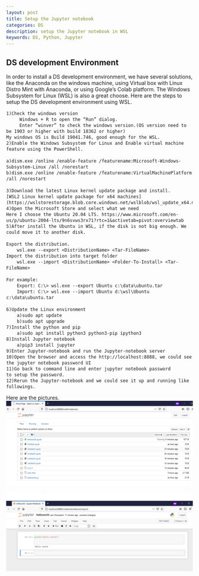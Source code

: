 ```yaml
---
layout: post
title: Setup the Jupyter notebook 
categories: DS
description: setup the Jupyter notebook in WSL
keywords: DS, Python, Jupyter
---
```


## DS development Environment

In order to install a DS development environment, we have several solutions, like the Anaconda on the windows machine, using Virtual box with Linux Distro Mint with Anaconda, or using Google’s Colab platform. The Windows Subsystem for Linux (WSL) is also a great choose. Here are the steps to setup the DS development environment using WSL.

```
1)Check the windows version
     Windows + R to open the “Run” dialog.
     Enter “winver” to check the windows version.(OS version need to be 1903 or higher with build 18362 or higher)
My windows OS is Build 19041.746, good enough for the WSL.
2)Enable the Windows Subsystem for Linux and Enable virtual machine feature using the PowerShell.

a)dism.exe /online /enable-feature /featurename:Microsoft-Windows-Subsystem-Linux /all /norestart
b)dism.exe /online /enable-feature /featurename:VirtualMachinePlatform /all /norestart

3)Download the latest Linux kernel update package and install.
[WSL2 Linux kernel update package for x64 machines](https://wslstorestorage.blob.core.windows.net/wslblob/wsl_update_x64.msi)
4)Open the Microsoft Store and select what we need
Here I choose the Ubuntu 20.04 LTS. https://www.microsoft.com/en-us/p/ubuntu-2004-lts/9n6svws3rx71?rtc=1&activetab=pivot:overviewtab
5)After install the Ubuntu in WSL, if the disk is not big enough. We could move it to another disk. 

Export the distribution.
 	wsl.exe --export <DistributionName> <Tar-FileName>
Import the distribution into target folder
	wsl.exe --import <DistributionName> <Folder-To-Install> <Tar-FileName>

For example:
	Export: C:\> wsl.exe --export Ubuntu c:\data\ubuntu.tar
    Import: C:\> wsl.exe --import Ubuntu d:\wsl\Ubuntu c:\data\ubuntu.tar

6)Update the Linux environment
	a)sudo apt update
	b)sudo apt upgrade
7)Install the python and pip
	a)sudo apt install python3 python3-pip ipython3
8)Install Jupyter notebook
	a)pip3 install jupyter
9)Enter Jupyter-notebook and run the Jupyter-notebook server
10)Open the browser and access the http://localhost:8888, we could see the jupyter notebook password UI
11)Go back to command line and enter jupyter notebook password
to setup the password. 
12)Rerun the Jupyter-notebook and we could see it up and running like followings. 

```

Here are the pictures.
![Jupyter home page](
https://raw.githubusercontent.com/wbing520/wbing520.github.io/master/images/programmingLanguage/Jupyter_Notebook_homepage.PNG)

![Hello world](https://raw.githubusercontent.com/wbing520/wbing520.github.io/master/images/programmingLanguage/Jupyter_Notebook_helloworld.PNG)
